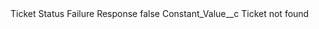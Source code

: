 <?xml version="1.0" encoding="UTF-8"?>
<CustomMetadata xmlns="http://soap.sforce.com/2006/04/metadata" xmlns:xsi="http://www.w3.org/2001/XMLSchema-instance" xmlns:xsd="http://www.w3.org/2001/XMLSchema">
    <label>Ticket Status Failure Response</label>
    <protected>false</protected>
    <values>
        <field>Constant_Value__c</field>
        <value xsi:type="xsd:string">Ticket not found</value>
    </values>
</CustomMetadata>
